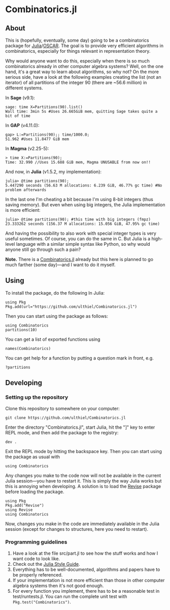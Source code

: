 # Combinatorics.jl

## About

This is (hopefully, eventually, some day) going to be a combinatorics package for [Julia](https://julialang.org)/[OSCAR](https://oscar.computeralgebra.de). The goal is to provide very efficient algorithms in combinatorics, especially for things relevant in representation theory. 

Why would anyone want to do this, especially when there is so much combinatorics already in other computer algebra systems? Well, on the one hand, it's a great way to learn about algorithms, so why not? On the more serious side, have a look at the following examples creating the list (not an iterator) of all partitions of the integer 90 (there are ~56.6 million) in different systems.

In **Sage** (v9.1):

```
sage: time X=Partitions(90).list()
Wall time: 3min 5s #Uses 26.665GiB mem, quitting Sage takes quite a bit of time
```

In **GAP** (v4.11.0):

```
gap> L:=Partitions(90);; time/1000.0;
51.962 #Uses 11.8477 GiB mem
```

In **Magma** (v2.25-5):

```
> time X:=Partitions(90);
Time: 32.990 //Uses 15.688 GiB mem, Magma UNUSABLE from now on!!
```

And now, in **Julia** (v1.5.2, my implementation):

```
julia> @time partitions(90);
5.447290 seconds (56.63 M allocations: 6.239 GiB, 46.77% gc time) #No problem afterwards
```

In the last one I'm cheating a bit because I'm using 8-bit integers (thus saving memory). But even when using big integers, the Julia implementation is more efficient:

```
julia> @time partitions(90); #this time with big integers (fmpz)
23.333262 seconds (156.37 M allocations: 15.056 GiB, 47.95% gc time)
```

And having the possibility to also work with special integer types is very useful sometimes. Of course, you can do the same in C. But Julia is a high-level language with a similar simple syntax like Python, so why would anyone still go through such a pain?

**Note.** There is a [Combinatorics.jl](https://github.com/JuliaMath/Combinatorics.jl) already but this here is planned to go much farther (some day)—and I want to do it myself.

## Using

To install the package, do the following In Julia:

```
using Pkg
Pkg.add(url="https://github.com/ulthiel/Combinatorics.jl")
```

Then you can start using the package as follows:

```
using Combinatorics
partitions(10)
```

You can get a list of exported functions using

```
names(Combinatorics)
```

You can get help for a function by putting a question mark in front, e.g.

```
?partitions
```

## Developing

### Setting up the repository

Clone this repository to somewhere on your computer:

```
git clone https://github.com/ulthiel/Combinatorics.jl
```

Enter the directory "Combinatorics.jl", start Julia, hit the "]" key to enter REPL mode, and then add the package to the registry:

```
dev .
```

Exit the REPL mode by hitting the backspace key. Then you can start using the package as usual with

```
using Combinatorics
```

Any changes you make to the code now will not be available in the current Julia session—you have to restart it. This is simply the way Julia works but this is annoying when developing. A solution is to load the [Revise](https://timholy.github.io/Revise.jl/v0.6/) package before loading the package.

```
using Pkg
Pkg.add("Revise")
using Revise
using Combinatorics
```

Now, changes you make in the code are immediately available in the Julia session (except for changes to structures, here you need to restart).

### Programming guidelines

1. Have a look at the file src/part.jl to see how the stuff works and how I want code to look like.
2. Check out the [Julia Style Guide](https://docs.julialang.org/en/v1/manual/style-guide/).
3. Everything has to be well-documented, algorithms and papers have to be properly referenced.
4. If your implementation is not more efficient than those in other computer algebra systems then it's not good enough.
5. For every function you implement, there has to be a reasonable test in test/runtests.jl. You can run the complete unit test with ```Pkg.test("Combinatorics")```.